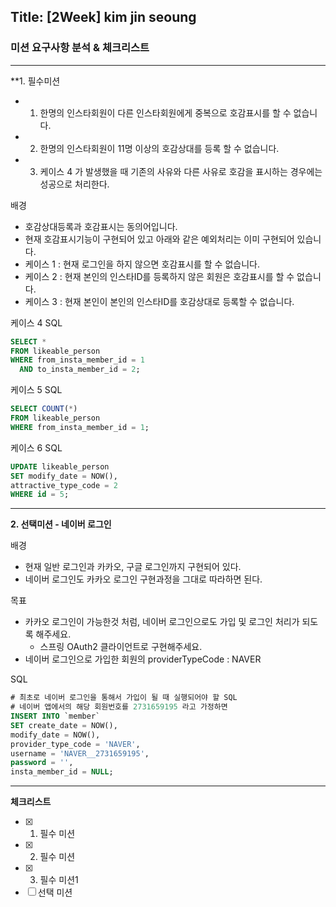 ## Title: [2Week] kim jin seoung

### 미션 요구사항 분석 & 체크리스트

---

**1. 필수미션

-
    1. 한명의 인스타회원이 다른 인스타회원에게 중복으로 호감표시를 할 수 없습니다.
-
    2. 한명의 인스타회원이 11명 이상의 호감상대를 등록 할 수 없습니다.
-
    3. 케이스 4 가 발생했을 때 기존의 사유와 다른 사유로 호감을 표시하는 경우에는 성공으로 처리한다.

배경

- 호감상대등록과 호감표시는 동의어입니다.
- 현재 호감표시기능이 구현되어 있고 아래와 같은 예외처리는 이미 구현되어 있습니다.
- 케이스 1 : 현재 로그인을 하지 않으면 호감표시를 할 수 없습니다.
- 케이스 2 : 현재 본인의 인스타ID를 등록하지 않은 회원은 호감표시를 할 수 없습니다.
- 케이스 3 : 현재 본인이 본인의 인스타ID를 호감상대로 등록할 수 없습니다.

케이스 4 SQL

```SQL
SELECT *
FROM likeable_person
WHERE from_insta_member_id = 1
  AND to_insta_member_id = 2;
```

케이스 5 SQL

```SQL
SELECT COUNT(*)
FROM likeable_person
WHERE from_insta_member_id = 1;
```

케이스 6 SQL

```SQL
UPDATE likeable_person
SET modify_date = NOW(),
attractive_type_code = 2
WHERE id = 5;
```

---
**2. 선택미션 - 네이버 로그인**

배경

- 현재 일반 로그인과 카카오, 구글 로그인까지 구현되어 있다.
- 네이버 로그인도 카카오 로그인 구현과정을 그대로 따라하면 된다.

목표

- 카카오 로그인이 가능한것 처럼, 네이버 로그인으로도 가입 및 로그인 처리가 되도록 해주세요.
    - 스프링 OAuth2 클라이언트로 구현해주세요.
- 네이버 로그인으로 가입한 회원의 providerTypeCode : NAVER

SQL

```SQL
# 최초로 네이버 로그인을 통해서 가입이 될 때 실행되어야 할 SQL
# 네이버 앱에서의 해당 회원번호를 2731659195 라고 가정하면
INSERT INTO `member`
SET create_date = NOW(),
modify_date = NOW(),
provider_type_code = 'NAVER',
username = 'NAVER__2731659195',
password = '',
insta_member_id = NULL;
```

---
**체크리스트**

- [x] 
    1. 필수 미션
- [x] 
    2. 필수 미션
- [x] 
    3. 필수 미션1
- [ ] 선택 미션
